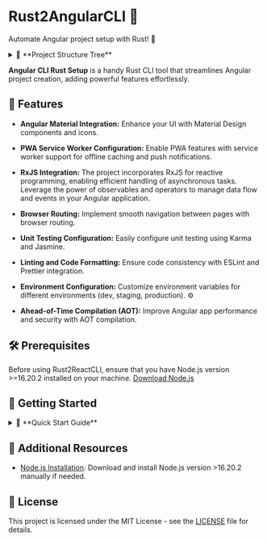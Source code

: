 # Rust2AngularCLI 🚀

Automate Angular project setup with Rust! 🦀

<details>
  <summary>🌲 **Project Structure Tree**</summary>
<pre>
project-name
├── src
│   ├── app
│   │   ├── components
│   │   │   ├── PlaceholderComponent1
│   │   │   │   ├── PlaceholderComponent1.html
│   │   │   │   ├── PlaceholderComponent1.scss
│   │   │   │   └── PlaceholderComponent1.ts
│   │   │   └── PlaceholderComponent2
│   │   │       ├── PlaceholderComponent2.html
│   │   │       ├── PlaceholderComponent2.scss
│   │   │       └── PlaceholderComponent2.ts
│   │   ├── models
│   │   │   └── PlaceholderModel.ts
│   │   ├── service
│   │   │   └── Service.ts
│   │   ├── app.component.html
│   │   ├── app.component.scss
│   │   ├── app.component.ts
│   │   ├── app.module.ts
│   │   ├── app-routing.module.ts
│   │   └── main.ts
│   ├── assets
│   ├── environments
│   │   ├── env.development
│   │   └── env.production
│   ├── index.html
│   ├── ngsw-config.json
│   ├── styles.scss
│   └── README.md
├── .eslintrc.json
├── .gitignore
├── angular.json
├── package.json
├── README.md
├── tsconfig.base.json
└── tsconfig.json
</pre>
</details>

**Angular CLI Rust Setup** is a handy Rust CLI tool that streamlines Angular project creation, adding powerful features effortlessly.

## 🚀 Features

- **Angular Material Integration:** Enhance your UI with Material Design components and icons. 

- **PWA Service Worker Configuration:** Enable PWA features with service worker support for offline caching and push notifications. 

- **RxJS Integration:** The project incorporates RxJS for reactive programming, enabling efficient handling of asynchronous tasks. Leverage the power of observables and operators to manage data flow and events in your Angular application. 

- **Browser Routing:** Implement smooth navigation between pages with browser routing. 

- **Unit Testing Configuration:** Easily configure unit testing using Karma and Jasmine. 

- **Linting and Code Formatting:** Ensure code consistency with ESLint and Prettier integration. 

- **Environment Configuration:** Customize environment variables for different environments (dev, staging, production). ⚙

- **Ahead-of-Time Compilation (AOT):** Improve Angular app performance and security with AOT compilation. 

## 🛠 Prerequisites

Before using Rust2ReactCLI, ensure that you have Node.js version >=16.20.2 installed on your machine. [Download Node.js](https://nodejs.org/dist/latest-v16.x/)

## 🏁 Getting Started

<details>
  <summary>🚀 **Quick Start Guide**</summary>

1. **Clone the Rust2AngularCLI repository to your local machine:**
   ```bash
   git clone https://github.com/flodhest/Rust2AngularCLI.git
   cd Rust2AngularCLI
   ```

2. **Ensure Rust is Installed:**
   Before proceeding, make sure you have Rust installed on your machine. If not, you can install Rust by running:
   ```bash
   curl --proto '=https' --tlsv1.2 -sSf https://sh.rustup.rs | sh
   ```
   Follow the instructions to complete the installation.

3. **Build and Run Rust2AngularCLI:**
   ```bash
   cargo run
   ```
   Follow the prompts to enter the project name; the project will be generated in `Rust2AngularCLI/src`. Run the terminal from the new project's folder.

4. **Project Setup:**
   Once completed, your Angular app project will be set up with the specified structure and files.

5. **Navigate to Your Angular App:**
   ```bash
   cd your_project_name
   ```

6. **Install Node.js Dependencies:**
   ```bash
   npm i -g yarn
   yarn install
   ```
   This command installs the necessary Node.js dependencies for your Angular app.

7. **Run Your Angular App:**
   ```bash
   yarn start
   ```
</details>

## 🚧 Additional Resources

- [Node.js Installation](https://nodejs.org/dist/latest-v16.x/): Download and install Node.js version >16.20.2 manually if needed.

## 📄 License

This project is licensed under the MIT License - see the [LICENSE](LICENSE) file for details.
